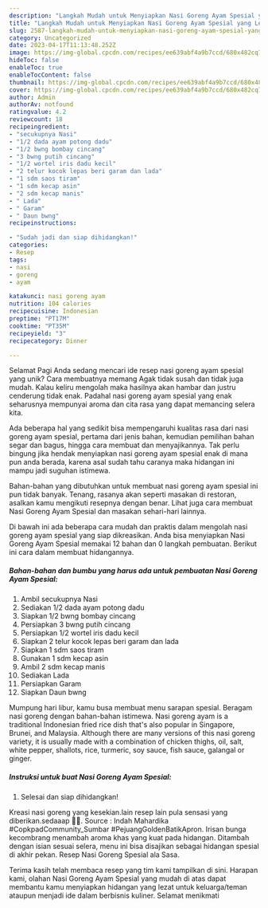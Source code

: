 ```yaml
---
description: "Langkah Mudah untuk Menyiapkan Nasi Goreng Ayam Spesial yang Lezat, Enak"
title: "Langkah Mudah untuk Menyiapkan Nasi Goreng Ayam Spesial yang Lezat, Enak"
slug: 2587-langkah-mudah-untuk-menyiapkan-nasi-goreng-ayam-spesial-yang-lezat-enak
category: Uncategorized
date: 2023-04-17T11:13:48.252Z
image: https://img-global.cpcdn.com/recipes/ee639abf4a9b7ccd/680x482cq70/nasi-goreng-ayam-spesial-foto-resep-utama.jpg
hideToc: false
enableToc: true
enableTocContent: false
thumbnail: https://img-global.cpcdn.com/recipes/ee639abf4a9b7ccd/680x482cq70/nasi-goreng-ayam-spesial-foto-resep-utama.jpg
cover: https://img-global.cpcdn.com/recipes/ee639abf4a9b7ccd/680x482cq70/nasi-goreng-ayam-spesial-foto-resep-utama.jpg
author: Admin
authorAv: notfound
ratingvalue: 4.2
reviewcount: 18
recipeingredient:
- "secukupnya Nasi"
- "1/2 dada ayam potong dadu"
- "1/2 bwng bombay cincang"
- "3 bwng putih cincang"
- "1/2 wortel iris dadu kecil"
- "2 telur kocok lepas beri garam dan lada"
- "1 sdm saos tiram"
- "1 sdm kecap asin"
- "2 sdm kecap manis"
- " Lada"
- " Garam"
- " Daun bwng"
recipeinstructions:

- "Sudah jadi dan siap dihidangkan!"
categories:
- Resep
tags:
- nasi
- goreng
- ayam

katakunci: nasi goreng ayam 
nutrition: 104 calories
recipecuisine: Indonesian
preptime: "PT17M"
cooktime: "PT35M"
recipeyield: "3"
recipecategory: Dinner

---
```



Selamat Pagi Anda sedang mencari ide resep nasi goreng ayam spesial yang unik? Cara membuatnya memang Agak tidak susah dan tidak juga mudah. Kalau keliru mengolah maka hasilnya akan hambar dan justru cenderung tidak enak. Padahal nasi goreng ayam spesial yang enak seharusnya mempunyai aroma dan cita rasa yang dapat memancing selera kita.


Ada beberapa hal yang sedikit bisa mempengaruhi kualitas rasa dari nasi goreng ayam spesial, pertama dari jenis bahan, kemudian pemilihan bahan segar dan bagus, hingga cara membuat dan menyajikannya. Tak perlu bingung jika hendak menyiapkan nasi goreng ayam spesial enak di mana pun anda berada, karena asal sudah tahu caranya maka hidangan ini mampu jadi suguhan istimewa.

Bahan-bahan yang dibutuhkan untuk membuat nasi goreng ayam spesial ini pun tidak banyak. Tenang, rasanya akan seperti masakan di restoran, asalkan kamu mengikuti resepnya dengan benar. Lihat juga cara membuat Nasi Goreng Ayam Spesial dan masakan sehari-hari lainnya.


Di bawah ini ada beberapa cara mudah dan praktis dalam mengolah nasi goreng ayam spesial yang siap dikreasikan. Anda bisa menyiapkan Nasi Goreng Ayam Spesial memakai 12 bahan dan 0 langkah pembuatan. Berikut ini cara dalam membuat hidangannya.

<!--inarticleads1-->

##### Bahan-bahan dan bumbu yang harus ada untuk pembuatan Nasi Goreng Ayam Spesial:

1. Ambil secukupnya Nasi
1. Sediakan 1/2 dada ayam potong dadu
1. Siapkan 1/2 bwng bombay cincang
1. Persiapkan 3 bwng putih cincang
1. Persiapkan 1/2 wortel iris dadu kecil
1. Siapkan 2 telur kocok lepas beri garam dan lada
1. Siapkan 1 sdm saos tiram
1. Gunakan 1 sdm kecap asin
1. Ambil 2 sdm kecap manis
1. Sediakan  Lada
1. Persiapkan  Garam
1. Siapkan  Daun bwng


Mumpung hari libur, kamu busa membuat menu sarapan spesial. Beragam nasi goreng dengan bahan-bahan istimewa. Nasi goreng ayam is a traditional Indonesian fried rice dish that&#39;s also popular in Singapore, Brunei, and Malaysia. Although there are many versions of this nasi goreng variety, it is usually made with a combination of chicken thighs, oil, salt, white pepper, shallots, rice, turmeric, soy sauce, fish sauce, galangal or ginger. 

<!--inarticleads2-->

##### Instruksi untuk buat Nasi Goreng Ayam Spesial:


1. Selesai dan siap dihidangkan!

Kreasi nasi goreng yang kesekian.lain resep lain pula sensasi yang diberikan.sedaaap 💞💞. Source : Indah Mahardika #CopkpadCommunity_Sumbar #PejuangGoldenBatikApron. Irisan bunga kecombrang menambah aroma khas yang kuat pada hidangan. Ditambah dengan isian sesuai selera, menu ini bisa disajikan sebagai hidangan spesial di akhir pekan. Resep Nasi Goreng Spesial ala Sasa. 

Terima kasih telah membaca resep yang tim kami tampilkan di sini. Harapan kami, olahan Nasi Goreng Ayam Spesial yang mudah di atas dapat membantu kamu menyiapkan hidangan yang lezat untuk keluarga/teman ataupun menjadi ide dalam berbisnis kuliner. Selamat menikmati

